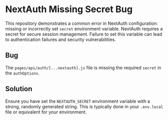# NextAuth Missing Secret Bug

This repository demonstrates a common error in NextAuth configuration: missing or incorrectly set `secret` environment variable.  NextAuth requires a secret for secure session management.  Failure to set this variable can lead to authentication failures and security vulnerabilities.

## Bug

The `pages/api/auth/[...nextauth].js` file is missing the required `secret` in the `authOptions`.

## Solution

Ensure you have set the `NEXTAUTH_SECRET` environment variable with a strong, randomly generated string. This is typically done in your `.env.local` file or equivalent for your environment.
